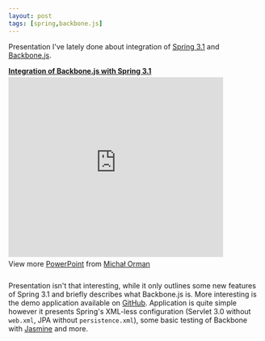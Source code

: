 ```yaml
---
layout: post
tags: [spring,backbone.js]
---
```

Presentation I've lately done about integration of
[Spring 3.1](http://www.springsource.org/) and
[Backbone.js](http://documentcloud.github.com/backbone/).

<div style="width:425px" id="__ss_12129376"> <strong
style="display:block;margin:12px 0 4px"><a
href="http://www.slideshare.net/morman/integration-of-backbonejs-with-spring-31"
title="Integration of Backbone.js with Spring 3.1"
target="_blank">Integration of Backbone.js with Spring
3.1</a></strong> <iframe
src="http://www.slideshare.net/slideshow/embed_code/12129376"
width="425" height="355" frameborder="0" marginwidth="0"
marginheight="0" scrolling="no"></iframe> <div style="padding:5px 0
12px"> View more <a
href="http://www.slideshare.net/thecroaker/death-by-powerpoint"
target="_blank">PowerPoint</a> from <a
href="http://www.slideshare.net/morman" target="_blank">Michał
Orman</a> </div> </div>

Presentation isn't that interesting, while it only outlines some new
features of Spring 3.1 and briefly describes what Backbone.js is. More
interesting is the demo application available on
[GitHub](https://github.com/consileonpl/spring-3.1-backbone.js-todo-list). Application
is quite simple however it presents Spring's XML-less configuration
(Servlet 3.0 without `web.xml`, JPA without `persistence.xml`), some
basic testing of Backbone with
[Jasmine](http://pivotal.github.com/jasmine/) and more.
